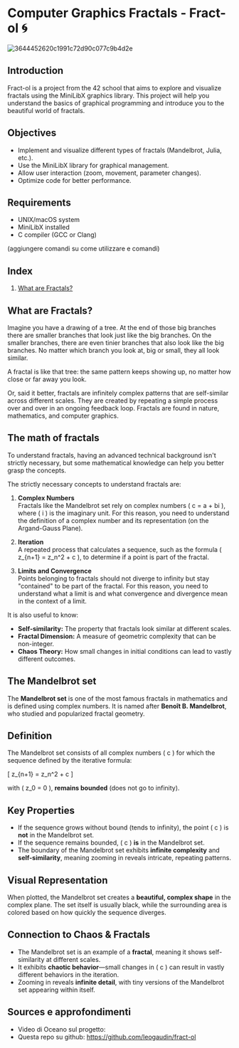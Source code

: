 # Computer Graphics Fractals - Fract-ol 🌀
![3644452620c1991c72d90c077c9b4d2e](https://github.com/user-attachments/assets/eeba6c75-a1d6-441c-af66-2fff4cfac4e9)

## Introduction
Fract-ol is a project from the 42 school that aims to explore and visualize fractals using the MiniLibX graphics library. This project will help you understand the basics of graphical programming and introduce you to the beautiful world of fractals.

## Objectives
- Implement and visualize different types of fractals (Mandelbrot, Julia, etc.).
- Use the MiniLibX library for graphical management.
- Allow user interaction (zoom, movement, parameter changes).
- Optimize code for better performance.

## Requirements
- UNIX/macOS system
- MiniLibX installed
- C compiler (GCC or Clang)

(aggiungere comandi su come utilizzare e comandi)

## Index
1) [What are Fractals?](#what-are-fractals)

## What are Fractals?
Imagine you have a drawing of a tree. At the end of those big branches there are smaller branches that look just like the big branches. On the smaller branches, there are even tinier branches that also look like the big branches. No matter which branch you look at, big or small, they all look similar.

A fractal is like that tree: the same pattern keeps showing up, no matter how close or far away you look.

Or, said it better, fractals are infinitely complex patterns that are self-similar across different scales. They are created by repeating a simple process over and over in an ongoing feedback loop. Fractals are found in nature, mathematics, and computer graphics.

## The math of fractals

To understand fractals, having an advanced technical background isn't strictly necessary, but some mathematical knowledge can help you better grasp the concepts. 

The strictly necessary concepts to understand fractals are:

1. **Complex Numbers**  
   Fractals like the Mandelbrot set rely on complex numbers \( c = a + bi \), where \( i \) is the imaginary unit. For this reason, you need to understand the definition of a complex number and its representation (on the Argand-Gauss Plane).

2. **Iteration**  
   A repeated process that calculates a sequence, such as the formula \( z_{n+1} = z_n^2 + c \), to determine if a point is part of the fractal.

4. **Limits and Convergence**  
   Points belonging to fractals should not diverge to infinity but stay "contained" to be part of the fractal. For this reason, you need to understand what a limit is and what convergence and divergence mean in the context of a limit.

 It is also useful to know:
  - **Self-similarity:** The property that fractals look similar at different scales.
  - **Fractal Dimension:** A measure of geometric complexity that can be non-integer.
  - **Chaos Theory:** How small changes in initial conditions can lead to vastly different outcomes.

## The Mandelbrot set

The **Mandelbrot set** is one of the most famous fractals in mathematics and is defined using complex numbers. It is named after **Benoît B. Mandelbrot**, who studied and popularized fractal geometry.

## **Definition**
The Mandelbrot set consists of all complex numbers \( c \) for which the sequence defined by the iterative formula:

\[
z_{n+1} = z_n^2 + c
\]

with \( z_0 = 0 \), **remains bounded** (does not go to infinity).

## **Key Properties**
- If the sequence grows without bound (tends to infinity), the point \( c \) is **not** in the Mandelbrot set.
- If the sequence remains bounded, \( c \) **is** in the Mandelbrot set.
- The boundary of the Mandelbrot set exhibits **infinite complexity** and **self-similarity**, meaning zooming in reveals intricate, repeating patterns.

## **Visual Representation**
When plotted, the Mandelbrot set creates a **beautiful, complex shape** in the complex plane. The set itself is usually black, while the surrounding area is colored based on how quickly the sequence diverges.

## **Connection to Chaos & Fractals**
- The Mandelbrot set is an example of a **fractal**, meaning it shows self-similarity at different scales.
- It exhibits **chaotic behavior**—small changes in \( c \) can result in vastly different behaviors in the iteration.
- Zooming in reveals **infinite detail**, with tiny versions of the Mandelbrot set appearing within itself.


## Sources e approfondimenti

- Video di Oceano sul progetto: 
- Questa repo su github: https://github.com/leogaudin/fract-ol
